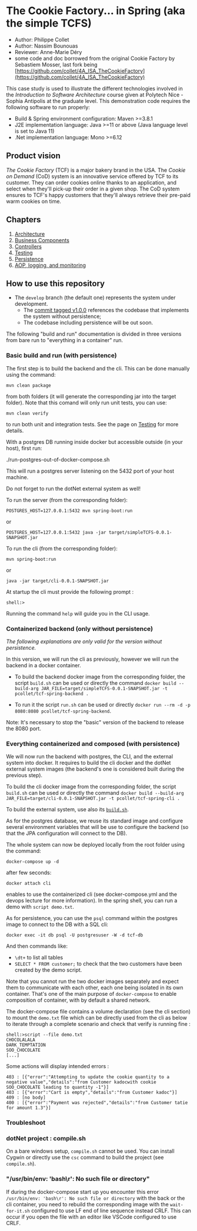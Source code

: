 # The Cookie Factory... in Spring (aka the simple TCFS)

  * Author: Philippe Collet
  * Author: Nassim Bounouas
  * Reviewer: Anne-Marie Déry
  * some code and doc borrowed from the original Cookie Factory by Sebastiem Mosser, last fork being [https://github.com/collet/4A_ISA_TheCookieFactory](https://github.com/collet/4A_ISA_TheCookieFactory)

This case study is used to illustrate the different technologies involved in the _Introduction to Software Architecture_  course given at Polytech Nice - Sophia Antipolis at the graduate level. This demonstration code requires the following software to run properly:

  * Build & Spring environment configuration: Maven >=3.8.1
  * J2E implementation language: Java >=11 or above (Java language level is set to Java 11)
  * .Net implementation language: Mono >=6.12

## Product vision

_The Cookie Factory_ (TCF) is a major bakery brand in the USA. The _Cookie on Demand_ (CoD) system is an innovative service offered by TCF to its customer. They can order cookies online thanks to an application, and select when they'll pick-up their order in a given shop. The CoD system ensures to TCF's happy customers that they'll always retrieve their pre-paid warm cookies on time.

## Chapters

  1. [Architecture](chapters/Architecture.md)
  2. [Business Components](chapters/BusinessComponents.md)
  3. [Controllers](chapters/Controllers.md)
  4. [Testing](chapters/Testing.md)
  5. [Persistence](chapters/Persistence.md)
  6. [AOP, logging, and monitoring](chapters/AOPLogging.md)

## How to use this repository

  * The `develop` branch (the default one) represents the system under development. 
    * The [commit tagged v1.0.0](https://github.com/CookieFactoryInSpring/simpleTCFS/tree/v1.0.0) references the codebase that implements the system without persistence;
    * The codebase including persistence will be out soon.

The following "build and run" documentation is divided in three versions from bare run to "everything in a container" run.

### Basic build and run (with persistence)

The first step is to build the backend and the cli. This can be done manually using the command:

    mvn clean package
 
from both folders (it will generate the corresponding jar into the target folder). Note that this comand will only run unit tests, you can use:

    mvn clean verify
    
to run both unit and integration tests. See the page on [Testing](chapters/Testing.md#running-different-types-of-test-with-maven) for more details.

With a postgres DB running inside docker but accessible outside (in your host), first run:

   ./run-postgres-out-of-docker-compose.sh
   
This will run a postgres server listening on the 5432 port of your host machine.

Do not forget to run the dotNet external system as well!

To run the server (from the corresponding folder):

    POSTGRES_HOST=127.0.0.1:5432 mvn spring-boot:run
    
or

    POSTGRES_HOST=127.0.0.1:5432 java -jar target/simpleTCFS-0.0.1-SNAPSHOT.jar

To run the cli (from the corresponding folder):

    mvn spring-boot:run
    
or

    java -jar target/cli-0.0.1-SNAPSHOT.jar

At startup the cli must provide the following prompt :

    shell:>

Running the command `help` will guide you in the CLI usage.

### Containerized backend (only without persistence)

*The following explanations are only valid for the version without persistence.*

In this version, we will run the cli as previously, however we will run the backend in a docker container.

  * To build the backend docker image from the corresponding folder, the script `build.sh` can be used or directly the command `docker build --build-arg JAR_FILE=target/simpleTCFS-0.0.1-SNAPSHOT.jar -t pcollet/tcf-spring-backend .`

  * To run it the script `run.sh` can be used or directly `docker run --rm -d -p 8080:8080 pcollet/tcf-spring-backend`.

Note: It's necessary to stop the "basic" version of the backend to release the 8080 port.

### Everything containerized and composed (with persistence)

We will now run the backend with postgres, the CLI, and the external system into docker. It requires to build the cli docker and the dotNet external system images (the backend's one is considered built during the previous step).

To build the cli docker image from the corresponding folder, the script `build.sh` can be used or directly the command `docker build --build-arg JAR_FILE=target/cli-0.0.1-SNAPSHOT.jar -t pcollet/tcf-spring-cli .`

To build the external system, use also its [`build.sh`](dotNet/build.sh).

As for the postgres database, we reuse its standard image and configure several environment variables that will be use to configure the backend (so that the JPA configuration will connect to the DB).

The whole system can now be deployed locally from the root folder using the command:

    docker-compose up -d
    
after few seconds:

    docker attach cli

enables to use the containerized cli (see docker-compose.yml and the devops lecture for more information). In the spring shell, you can run a demo with `script demo.txt`.

As for persistence, you can use the `psql` command within the postgres image to connect to the DB with a SQL cli:

    docker exec -it db psql -U postgresuser -W -d tcf-db
    
And then commands like:

   * `\dt+` to list all tables
   * `SELECT * FROM customer;` to check that the two customers have been created by the demo script.

Note that you cannot run the two docker images separately and expect them to communicate with each other, each one being isolated in its own container. That's one of the main purpose of `docker-compose` to enable composition of container, with by default a shared network.

The docker-compose file contains a volume declaration (see the cli section) to mount the `demo.txt` file which can be directly used from the cli as below to iterate through a complete scenario and check that verify is running fine :

```
shell:>script --file demo.txt
CHOCOLALALA
DARK_TEMPTATION
SOO_CHOCOLATE
[...]
```

Some actions will display intended errors :

```
403 : [{"error":"Attempting to update the cookie quantity to a negative value","details":"from Customer kadocwith cookie SOO_CHOCOLATE leading to quantity -1"}]
403 : [{"error":"Cart is empty","details":"from Customer kadoc"}]
409 : [no body]
400 : [{"error":"Payment was rejected","details":"from Customer tatie for amount 1.3"}]
```

### Troubleshoot

### dotNet project : compile.sh

On a bare windows setup, `compile.sh` cannot be used. You can install Cygwin or directly use the `csc` command to build the project (see `compile.sh`).
### "/usr/bin/env: 'bash\r': No such file or directory"

If during the docker-compose start up you encounter this error `/usr/bin/env: 'bash\r': No such file or directory` with the back or the cli container, you need to rebuild the corresponding image with the `wait-for-it.sh` configured to use LF end of line sequence instead CRLF. This can occur if you open the file with an editor like VSCode configured to use CRLF.
